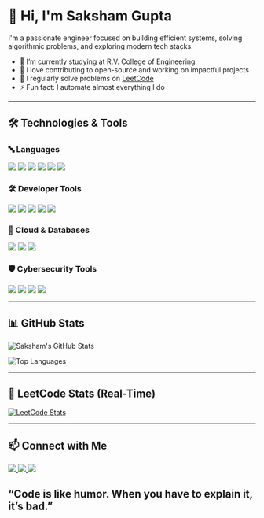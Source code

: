 # 👋 Hi, I'm Saksham Gupta

I'm a passionate engineer focused on building efficient systems, solving algorithmic problems, and exploring modern tech stacks.

- 🌱 I’m currently studying at R.V. College of Engineering 
- 🚀 I love contributing to open-source and working on impactful projects
- 🧠 I regularly solve problems on [LeetCode](https://leetcode.com/u/saks85)
- ⚡ Fun fact: I automate almost everything I do

---

## 🛠️ Technologies & Tools

<!-- You can automate this using GitHub Actions or keep it manual -->

### 🔤 Languages  
<p align="left">
  <img src="https://img.shields.io/badge/Java-007396?style=for-the-badge&logo=openjdk&logoColor=white" />
  <img src="https://img.shields.io/badge/Python-3776AB?style=for-the-badge&logo=python&logoColor=white" />
  <img src="https://img.shields.io/badge/C++-00599C?style=for-the-badge&logo=c%2B%2B&logoColor=white" />
  <img src="https://img.shields.io/badge/C-A8B9CC?style=for-the-badge&logo=c&logoColor=white" />
  <img src="https://img.shields.io/badge/HTML-E34F26?style=for-the-badge&logo=html5&logoColor=white" />
  <img src="https://img.shields.io/badge/CSS-1572B6?style=for-the-badge&logo=css3&logoColor=white" />
</p>

### 🛠 Developer Tools  
<p align="left">
  <img src="https://img.shields.io/badge/VS%20Code-007ACC?style=for-the-badge&logo=visual-studio-code&logoColor=white" />
  <img src="https://img.shields.io/badge/Jupyter-F37626?style=for-the-badge&logo=jupyter&logoColor=white" />
  <img src="https://img.shields.io/badge/Git-F05032?style=for-the-badge&logo=git&logoColor=white" />
  <img src="https://img.shields.io/badge/JDatePicker-006699?style=for-the-badge" />
  <img src="https://img.shields.io/badge/Apache%20POI-D22128?style=for-the-badge&logo=apache&logoColor=white" />
</p>


### 💾 Cloud & Databases  
<p align="left">
  <img src="https://img.shields.io/badge/MS%20Excel-217346?style=for-the-badge&logo=microsoft-excel&logoColor=white" />
  <img src="https://img.shields.io/badge/SQL-4479A1?style=for-the-badge&logo=mysql&logoColor=white" />
  <img src="https://img.shields.io/badge/ThingSpeak-0000FF?style=for-the-badge" />
</p>

### 🛡️ Cybersecurity Tools  
<p align="left">
  <img src="https://img.shields.io/badge/Burp%20Suite-FF7139?style=for-the-badge" />
  <img src="https://img.shields.io/badge/Kali%20Linux-557C94?style=for-the-badge&logo=kalilinux&logoColor=white" />
  <img src="https://img.shields.io/badge/Wireshark-1679A7?style=for-the-badge&logo=wireshark&logoColor=white" />
  <img src="https://img.shields.io/badge/Cisco%20Packet%20Tracer-1BA0D7?style=for-the-badge" />
</p>

---

## 📊 GitHub Stats

![Saksham's GitHub Stats](https://github-readme-stats.vercel.app/api?username=Saks85&show_icons=true&theme=radical)

![Top Languages](https://github-readme-stats.vercel.app/api/top-langs/?username=Saks85&layout=compact&theme=radical)

---

## 🧠 LeetCode Stats (Real-Time)

<!-- Leetcode readme card -->
[![LeetCode Stats](https://leetcard.jacoblin.cool/saks85?theme=light&font=Montserrat)](https://leetcode.com/saks85/)

---
<!--
## 📈 Dashboards & Projects

- [📊 Real-Time Parking Pricing Dashboard](https://your-dashboard-link.netlify.app/)
- [🌦️ Weather Monitoring IoT System](https://your-other-dashboard-link.com/)
- [🧠 Smart Agriculture System](https://github.com/YOUR_USERNAME/agro-iot)

---
-->
## 📫 Connect with Me

<p align="left">
  <a href="https://www.linkedin.com/in/saksham-gupta-7s4/" target="_blank">
    <img src="https://img.shields.io/badge/LinkedIn-0A66C2?style=for-the-badge&logo=linkedin&logoColor=white" />
  </a>
  <a href="mailto:saksham070904gupta@gmail.com">
    <img src="https://img.shields.io/badge/Gmail-D14836?style=for-the-badge&logo=gmail&logoColor=white" />
  </a>
  <a href="https://github.com/saks85">
    <img src="https://img.shields.io/badge/GitHub-000000?style=for-the-badge&logo=github&logoColor=white" />
  </a>
</p>


## “Code is like humor. When you have to explain it, it’s bad.”

<!--
**Saks85/Saks85** is a ✨ _special_ ✨ repository because its `README.md` (this file) appears on your GitHub profile.

Here are some ideas to get you started:

- 🔭 I’m currently working on ...
- 🌱 I’m currently learning ...
- 👯 I’m looking to collaborate on ...
- 🤔 I’m looking for help with ...
- 💬 Ask me about ...
- 📫 How to reach me: ...
- 😄 Pronouns: ...
- ⚡ Fun fact: ...
-->
